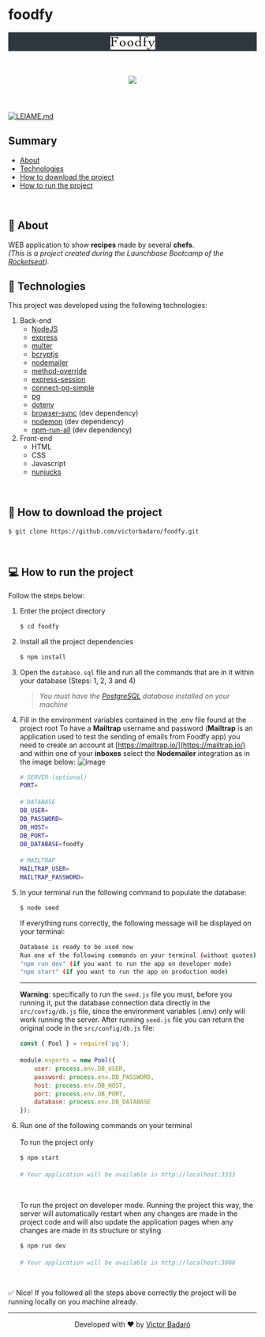 # foodfy

<p align="center" style="padding: 8px 0 0; background: #30363D">
    <img src="./public/img/logo.png">
</p>

<h1 align="center">
    <img src="./presentation.gif">
</h1>
<br>

[![LEIAME.md](https://img.shields.io/badge/-Leia%20em%20Portugu%C3%AAs-brightgreen?style=for-the-badge)](./LEIAME.md)

## Summary

* [About](#-about)
* [Technologies](#-technologies)
* [How to download the project](#-how-to-download-the-project)
* [How to run the project](#-how-to-run-the-project)
<br>

## 🧾 About

WEB application to show **recipes** made by several **chefs**.<br>
_(This is a project created during the Launchbase Bootcamp of the [Rocketseat](https://rocketseat.com.br/))_.
<br>

## 🚀 Technologies

This project was developed using the following technologies:

1. Back-end
    * [NodeJS](https://nodejs.org/en/)
    * [express](https://expressjs.com/)
    * [multer](https://github.com/expressjs/multer)
    * [bcryptjs](https://github.com/dcodeIO/bcrypt.js)
    * [nodemailer](https://nodemailer.com/about/)
    * [method-override](https://github.com/expressjs/method-override)
    * [express-session](https://github.com/expressjs/session)
    * [connect-pg-simple](https://github.com/voxpelli/node-connect-pg-simple)
    * [pg](https://github.com/brianc/node-postgres)
    * [dotenv](https://www.npmjs.com/package/dotenv)
    * [browser-sync](https://www.browsersync.io/) (dev dependency)
    * [nodemon](https://nodemon.io/) (dev dependency)
    * [npm-run-all](https://github.com/mysticatea/npm-run-all) (dev dependency)
2. Front-end
    * HTML
    * CSS
    * Javascript
    * [nunjucks](https://mozilla.github.io/nunjucks/)
<br>

## 🔽 How to download the project

```bash
$ git clone https://github.com/victorbadaro/foodfy.git
```
<br>

## 💻 How to run the project

Follow the steps below:

1. Enter the project directory
    ```bash
    $ cd foodfy
    ```

2. Install all the project dependencies
    ```bash
    $ npm install
    ```

3. Open the `database.sql` file and run all the commands that are in it within your database (Steps: 1, 2, 3 and 4)

    >_You must have the [PostgreSQL](https://www.postgresql.org/download/) database installed on your machine_

4. Fill in the environment variables contained in the .env file found at the project root
    To have a **Mailtrap** username and password (**Mailtrap** is an application used to test the sending of emails from Foodfy app) you need to create an account at [https://mailtrap.io/](https://mailtrap.io/) and within one of your **inboxes** select the **Nodemailer** integration as in the image below:
    ![image](https://github.com/victorbadaro/foodfy/assets/9096344/ce136fe6-d28d-40cd-9018-a74d8d745bcf)

    ```bash
    # SERVER (optional)
    PORT=

    # DATABASE
    DB_USER=
    DB_PASSWORD=
    DB_HOST=
    DB_PORT=
    DB_DATABASE=foodfy

    # MAILTRAP
    MAILTRAP_USER=
    MAILTRAP_PASSWORD=
    ```

5. In your terminal run the following command to populate the database:

    ```bash
    $ node seed
    ```
    
    If everything runs correctly, the following message will be displayed on your terminal:
    ```bash
    Database is ready to be used now
    Run one of the following commands on your terminal (without quotes):
    "npm run dev" (if you want to run the app on developer mode)
    "npm start" (if you want to run the app on production mode)
    ```
    ---
    **Warning**: specifically to run the `seed.js` file you must, before you running it, put the database connection data directly in the `src/config/db.js` file, since the environment variables (.env) only will work running the server. After running `seed.js` file you can return the original code in the `src/config/db.js` file:

    ```javascript
    const { Pool } = require('pg');

    module.exports = new Pool({
        user: process.env.DB_USER,
        password: process.env.DB_PASSWORD,
        host: process.env.DB_HOST,
        port: process.env.DB_PORT,
        database: process.env.DB_DATABASE
    });
    ```

6. Run one of the following commands on your terminal<br><br>
    To run the project only
    
    ```bash
    $ npm start

    # Your application will be available in http://localhost:3333
    ```
    <br>
    
    To run the project on developer mode. Running the project this way, the server will automatically restart when any changes are made in the project code and will also update the application pages when any changes are made in its structure or styling
    ```bash
    $ npm run dev

    # Your application will be available in http://localhost:3000
    ```
<br>

✅ Nice! If you followed all the steps above correctly the project will be running locally on you machine already.
<br>

---
<p align="center">Developed with ❤ by <a href="https://github.com/victorbadaro">Victor Badaró</a></p>
